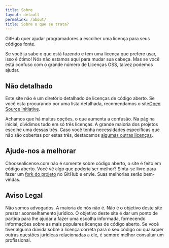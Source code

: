 ```yaml
---
title: Sobre
layout: default
permalink: /about/
title: Sobre o que se trata?
---
```


GitHub quer ajudar programadores a escolher uma licença para seus códigos fonte.

Se você ja sabe o que está fazendo e tem uma licença que prefere usar, isso é ótimo! Nós não estamos aqui para mudar sua cabeça. Mas se você está confuso com o grande número de Licenças OSS, talvez podemos ajudar.

## Não detalhado

Este site não é um diretório detalhado de licenças de código aberto. Se você esta procurando por uma lista detalhada, recomendamos o site<a href="http://opensource.org/licenses/">Open Source Initiative</a>.

Achamos que há muitas opções, o que aumenta a confusão. Na página inicial, dividimos tudo em só três licenças. A grande maioria dos projetos escolhe uma dessas três. Caso você tenha necessidades específicas que não são cobertas por estas três, destacamos [algumas outras licenças](/licenses/).

## Ajude-nos a melhorar

Choosealicense.com não é somente sobre código aberto, o site é feito em código aberto. Você vê algo que poderia ser melhor? Sinta-se livre para fazer um [fork do projeto](https://github.com/github/choosealicense.com) no GitHub e envie. Suas melhorias serão bem-vindas. 

## Aviso Legal

Não somos advogados. A maioria de nós não é. Não é o objetivo deste site prestar aconselhamento jurídico. O objetivo deste site é dar um ponto de partida para lhe ajudar a fazer uma escolha informada, fornecendo informações sobre as mais populares licenças de código aberto. Se você tiver alguma dúvida sobre a licença correta para o seu código ou quaisquer outras questões jurídicas relacionadas a ele, é sempre melhor consultar um profissional.  
